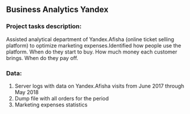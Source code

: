 ## Business Analytics Yandex
### Project tasks description:<br>
Assisted analytical department of Yandex.Afisha (online ticket selling platform) to optimize marketing expenses.Identified how people use the platform. When do they start to buy. How much money each customer brings. When do they pay off.

### Data:
1. Server logs with data on Yandex.Afisha visits from June 2017 through May 2018
2. Dump file with all orders for the period
3. Marketing expenses statistics

